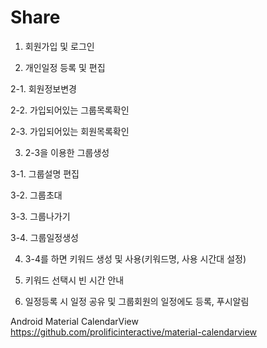 # Share

1. 회원가입 및 로그인

2. 개인일정 등록 및 편집

2-1. 회원정보변경

2-2. 가입되어있는 그룹목록확인

2-3. 가입되어있는 회원목록확인

3. 2-3을 이용한 그룹생성

3-1. 그룹설명 편집

3-2. 그룹초대

3-3. 그룹나가기

3-4. 그룹일정생성

4. 3-4를 하면 키워드 생성 및 사용(키워드명, 사용 시간대 설정)

5. 키워드 선택시 빈 시간 안내

6. 일정등록 시 일정 공유 및 그룹회원의 일정에도 등록, 푸시알림



Android Material CalendarView
https://github.com/prolificinteractive/material-calendarview
